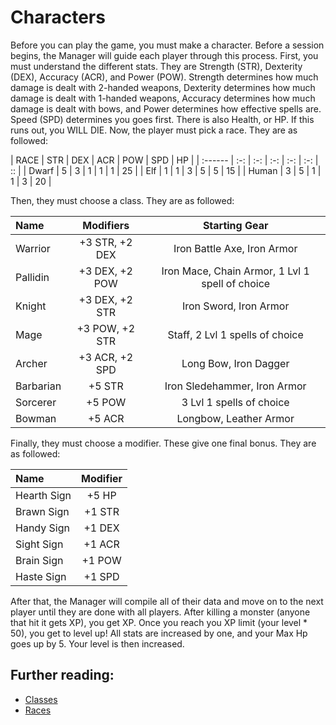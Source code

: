 # Characters

Before you can play the game, you must make a character. Before a session begins, the Manager will guide each player through this process. First, you must understand the different stats. They are Strength (STR), Dexterity (DEX), Accuracy (ACR), and Power (POW). Strength determines how much damage is dealt with 2-handed weapons, Dexterity determines how much damage is dealt with 1-handed weapons, Accuracy determines how much damage is dealt with bows, and Power determines how effective spells are. Speed (SPD) determines you goes first. There is also Health, or HP. If this runs out, you WILL DIE. Now, the player must pick a race. They are as followed: 

| RACE    | STR | DEX | ACR | POW | SPD | HP |
| :------ | :-: | :-: | :-: | :-: | :-: | :: |
| Dwarf   | 5   | 3   | 1   | 1   | 1   | 25 |
| Elf     | 1   | 1   | 3   | 5   | 5   | 15 |
| Human   | 3   | 5   | 1   | 1   | 3   | 20 |


Then, they must choose a class. They are as followed: 

| Name      | Modifiers        | Starting Gear                                   |
| :-------- | :--------------: | :---------------------------------------------: |
| Warrior   | +3 STR, +2 DEX   | Iron Battle Axe, Iron Armor                     |
| Pallidin  | +3 DEX, +2 POW   | Iron Mace, Chain Armor, 1 Lvl 1 spell of choice |
| Knight    | +3 DEX, +2 STR   | Iron Sword, Iron Armor                          |
| Mage      | +3 POW, +2 STR   | Staff, 2 Lvl 1 spells of choice                 |
| Archer    | +3 ACR, +2 SPD   | Long Bow, Iron Dagger                           |
| Barbarian | +5 STR           | Iron Sledehammer, Iron Armor                    |
| Sorcerer  | +5 POW           | 3 Lvl 1 spells of choice                        |
| Bowman    | +5 ACR           | Longbow, Leather Armor                          |


Finally, they must choose a modifier. These give one final bonus. They are as followed: 

| Name        | Modifier |
| :---------- | :------: |
| Hearth Sign | +5 HP    |
| Brawn Sign  | +1 STR   |
| Handy Sign  | +1 DEX   |
| Sight Sign  | +1 ACR   |
| Brain Sign  | +1 POW   |
| Haste Sign  | +1 SPD   |


After that, the Manager will compile all of their data and move on to the next player until they are done with all players. After killing a monster (anyone that hit it gets XP), you get XP. Once you reach you XP limit (your level * 50), you get to level up! All stats are increased by one, and your Max Hp goes up by 5. Your level is then increased. 

## Further reading:

- [Classes](./Classes)
- [Races](./Races)